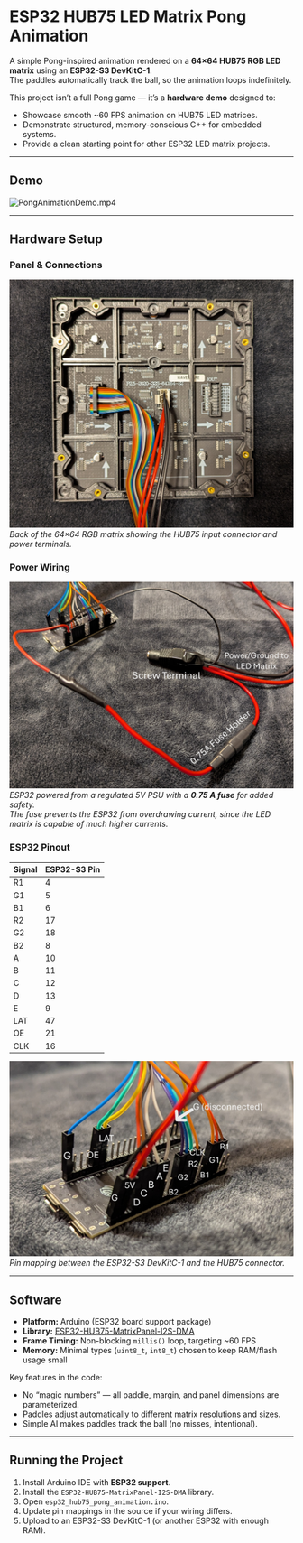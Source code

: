 # ESP32 HUB75 LED Matrix Pong Animation  

A simple Pong-inspired animation rendered on a **64×64 HUB75 RGB LED matrix** using an **ESP32-S3 DevKitC-1**.  
The paddles automatically track the ball, so the animation loops indefinitely.  

This project isn’t a full Pong game — it’s a **hardware demo** designed to:  
- Showcase smooth ~60 FPS animation on HUB75 LED matrices.  
- Demonstrate structured, memory-conscious C++ for embedded systems.  
- Provide a clean starting point for other ESP32 LED matrix projects.  

---

## Demo  

![PongAnimationDemo.mp4](assets/PongAnimationDemo.gif)  

---

## Hardware Setup  

### Panel & Connections  
![PanelWiring.jpg](assets/PanelWiring.jpg)  
*Back of the 64×64 RGB matrix showing the HUB75 input connector and power terminals.*  

### Power Wiring  
![ESP32S3PowerWiring.JPG](assets/ESP32S3PowerWiring.JPG)  
*ESP32 powered from a regulated 5V PSU with a **0.75 A fuse** for added safety.  
The fuse prevents the ESP32 from overdrawing current, since the LED matrix is capable of much higher currents.*  

### ESP32 Pinout  

| Signal | ESP32-S3 Pin |
|--------|--------------|
| R1     | 4            |
| G1     | 5            |
| B1     | 6            |
| R2     | 17           |
| G2     | 18           |
| B2     | 8            |
| A      | 10           |
| B      | 11           |
| C      | 12           |
| D      | 13           |
| E      | 9            |
| LAT    | 47           |
| OE     | 21           |
| CLK    | 16           |

![ESP32S3Wiring.JPG](assets/ESP32S3Wiring.JPG)  
*Pin mapping between the ESP32-S3 DevKitC-1 and the HUB75 connector.*  

---

## Software  

- **Platform:** Arduino (ESP32 board support package)  
- **Library:** [ESP32-HUB75-MatrixPanel-I2S-DMA](https://github.com/mrfaptastic/ESP32-HUB75-MatrixPanel-I2S-DMA)  
- **Frame Timing:** Non-blocking `millis()` loop, targeting ~60 FPS  
- **Memory:** Minimal types (`uint8_t`, `int8_t`) chosen to keep RAM/flash usage small  

Key features in the code:  
- No “magic numbers” — all paddle, margin, and panel dimensions are parameterized.  
- Paddles adjust automatically to different matrix resolutions and sizes.  
- Simple AI makes paddles track the ball (no misses, intentional).  

---

## Running the Project  

1. Install Arduino IDE with **ESP32 support**.  
2. Install the `ESP32-HUB75-MatrixPanel-I2S-DMA` library.  
3. Open `esp32_hub75_pong_animation.ino`.  
4. Update pin mappings in the source if your wiring differs.  
5. Upload to an ESP32-S3 DevKitC-1 (or another ESP32 with enough RAM).  
